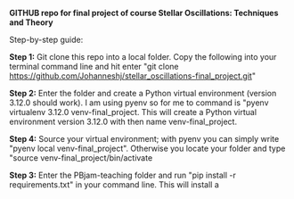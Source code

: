 **GITHUB repo for final project of course Stellar Oscillations: Techniques and Theory**

Step-by-step guide:

**Step 1:** Git clone this repo into a local folder. Copy the following into your terminal command line and hit enter "git clone https://github.com/Johanneshj/stellar_oscillations-final_project.git"

**Step 2:** Enter the folder and create a Python virtual environment (version 3.12.0 should work). I am using pyenv so for me to command is "pyenv virtualenv 3.12.0 venv-final_project. This will create a Python virtual environment version 3.12.0 with then name venv-final_project.

**Step 4:** Source your virtual environment; with pyenv you can simply write "pyenv local venv-final_project". Otherwise you locate your folder and type "source venv-final_project/bin/activate

**Step 3:** Enter the PBjam-teaching folder and run "pip install -r requirements.txt" in your command line. This will install a

